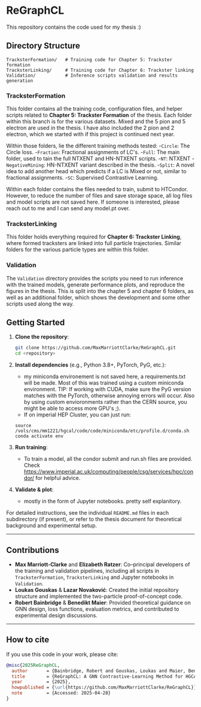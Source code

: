 # ReGraphCL

This repository contains the code used for my thesis :) 

## Directory Structure

```text
TracksterFormation/   # Training code for Chapter 5: Trackster formation
TracksterLinking/     # Training code for Chapter 6: Trackster linking
Validation/           # Inference scripts validation and results generation
```

### TracksterFormation

This folder contains all the training code, configuration files, and helper scripts related to **Chapter 5: Trackster Formation** of the thesis. Each folder within this branch is for the various datasets. Mixed and the 5 pion and 5 electron are used in the thesis. I have also included the 2 pion and 2 electron, which we started with if this project is continued next year.

Within those folders, lie the different training methods tested:
-`Circle`: The Circle loss.
-`Fraction`: Fractional assignments of LC's.
-`Full`: The main folder, used to tain the full NTXENT and HN-NTXENT scripts.
-`NT`: NTXENT
-`NegativeMining`: HN-NTXENT variant described in the thesis.
-`Split`: A novel idea to add another head which predicts if a LC is Mixed or not, similar to fractional assignments.
-`SC`: Supervised Contrastive Learning.

Within each folder contains the files needed to train, submit to HTCondor. However, to reduce the number of files and save storage space, all log files and model scripts are not saved here. If someone is interested, please reach out to me and I can send any model.pt over. 

### TracksterLinking

This folder holds everything required for **Chapter 6: Trackster Linking**, where formed tracksters are linked into full particle trajectories. Similar folders for the various particle types are within this folder.


### Validation

The `Validation` directory provides the scripts you need to run inference with the trained models, generate performance plots, and reproduce the figures in the thesis. This is split into the chapter 5 and chapter 6 folders, as well as an additional folder, which shows the development and some other scripts used along the way. 

## Getting Started

1. **Clone the repository**:
   ```bash
   git clone https://github.com/MaxMarriottClarke/ReGraphCL.git
   cd <repository>
   ```

2. **Install dependencies** (e.g., Python 3.8+, PyTorch, PyG, etc.):
   - my miniconda environement is not saved here, a requirements.txt will be made. Most of this was trained using a custom miniconda environment. TIP: If working with CUDA, make sure the PyG version matches with the PyTorch, otherwise annoying errors will occur. Also by using custom envioronments rather than the CERN source, you might be able to access more GPU's ;).
   - If on imperial HEP Cluster, you can just run:
   ```
   source /vols/cms/mm1221/hgcal/code/code/miniconda/etc/profile.d/conda.sh 
   conda activate env
   ```

3. **Run training**:
   - To train a model, all the condor submit and run.sh files are provided. Check https://www.imperial.ac.uk/computing/people/csg/services/hpc/condor/ for helpful advice.

4. **Validate & plot**:
   - mostly in the form of Jupyter notebooks. pretty self explanitory. 

For detailed instructions, see the individual `README.md` files in each subdirectory (if present), or refer to the thesis document for theoretical background and experimental setup.

---

## Contributions

- **Max Marriott-Clarke** and **Elizabeth Ratzer**: Co–principal developers of the training and validation pipelines, including all scripts in `TracksterFormation`, `TracksterLinking` and Jupyter notebooks in `Validation`.  
- **Loukas Gouskas** & **Lazar Novaković**: Created the initial repository structure and implemented the two-particle proof-of-concept code.  
- **Robert Bainbridge** & **Benedikt Maier**: Provided theoretical guidance on GNN design, loss functions, evaluation metrics, and contributed to experimental design discussions.  


---

## How to cite

If you use this code in your work, please cite:

```bibtex
@misc{2025ReGraphCL,
  author       = {Bainbridge, Robert and Gouskas, Loukas and Maier, Benedikt and Marriott-Clarke, Max and Novaković, Lazar and Ratzer, Elizabeth},
  title        = {ReGraphCL: A GNN Contrastive-Learning Method for HGCAL Event Reconstruction},
  year         = {2025},
  howpublished = {\url{https://github.com/MaxMarriottClarke/ReGraphCL}},
  note         = {Accessed: 2025-04-28}
}


 
